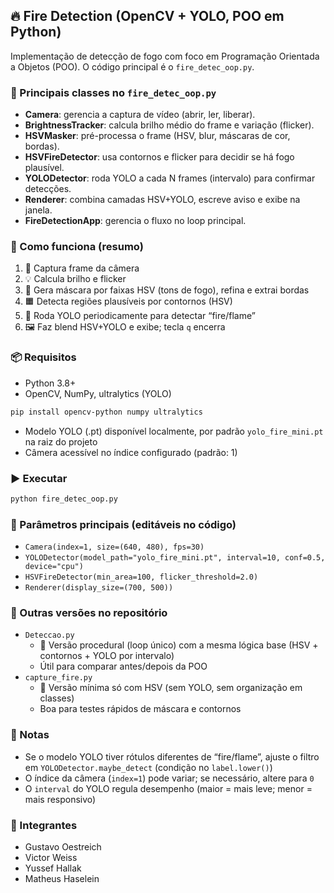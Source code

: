## 🔥 Fire Detection (OpenCV + YOLO, POO em Python)

Implementação de detecção de fogo com foco em Programação Orientada a Objetos (POO). O código principal é o `fire_detec_oop.py`.

### 🧩 Principais classes no `fire_detec_oop.py`
- **Camera**: gerencia a captura de vídeo (abrir, ler, liberar).
- **BrightnessTracker**: calcula brilho médio do frame e variação (flicker).
- **HSVMasker**: pré-processa o frame (HSV, blur, máscaras de cor, bordas).
- **HSVFireDetector**: usa contornos e flicker para decidir se há fogo plausível.
- **YOLODetector**: roda YOLO a cada N frames (intervalo) para confirmar detecções.
- **Renderer**: combina camadas HSV+YOLO, escreve aviso e exibe na janela.
- **FireDetectionApp**: gerencia o fluxo no loop principal.

### 🧠 Como funciona (resumo)
1. 🎥 Captura frame da câmera  
2. 💡 Calcula brilho e flicker  
3. 🎯 Gera máscara por faixas HSV (tons de fogo), refina e extrai bordas  
4. 🟧 Detecta regiões plausíveis por contornos (HSV)  
5. 🤖 Roda YOLO periodicamente para detectar “fire/flame”  
6. 🖼️ Faz blend HSV+YOLO e exibe; tecla `q` encerra

### 📦 Requisitos
- Python 3.8+
- OpenCV, NumPy, ultralytics (YOLO)

```bash
pip install opencv-python numpy ultralytics
```

- Modelo YOLO (.pt) disponível localmente, por padrão `yolo_fire_mini.pt` na raiz do projeto  
- Câmera acessível no índice configurado (padrão: 1)

### ▶️ Executar
```bash
python fire_detec_oop.py
```

### 🔧 Parâmetros principais (editáveis no código)
- `Camera(index=1, size=(640, 480), fps=30)`
- `YOLODetector(model_path="yolo_fire_mini.pt", interval=10, conf=0.5, device="cpu")`
- `HSVFireDetector(min_area=100, flicker_threshold=2.0)`
- `Renderer(display_size=(700, 500))`

### 📂 Outras versões no repositório
- `Deteccao.py`  
  - 🧪 Versão procedural (loop único) com a mesma lógica base (HSV + contornos + YOLO por intervalo)  
  - Útil para comparar antes/depois da POO
- `capture_fire.py`  
  - 🧰 Versão mínima só com HSV (sem YOLO, sem organização em classes)  
  - Boa para testes rápidos de máscara e contornos

### 📝 Notas
- Se o modelo YOLO tiver rótulos diferentes de “fire/flame”, ajuste o filtro em `YOLODetector.maybe_detect` (condição no `label.lower()`)
- O índice da câmera (`index=1`) pode variar; se necessário, altere para `0`
- O `interval` do YOLO regula desempenho (maior = mais leve; menor = mais responsivo)

### 👤 Integrantes
 - Gustavo Oestreich
 - Victor Weiss 
 - Yussef Hallak
 - Matheus Haselein